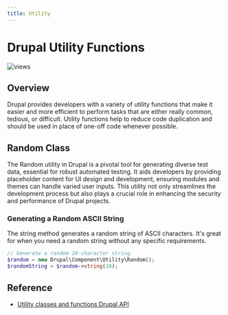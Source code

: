 ```yaml
---
title: Utility
---
```


# Drupal Utility Functions
![views](https://api.visitor.plantree.me/visitor-badge/pv?label=views&color=informational&namespace=d9book&key=utility.md)

## Overview

Drupal provides developers with a variety of utility functions that make it easier and more efficient to perform tasks that are either really common, tedious, or difficult. Utility functions help to reduce code duplication and should be used in place of one-off code whenever possible.

## Random Class

The Random utility in Drupal is a pivotal tool for generating diverse test data, essential for robust automated testing. It aids developers by providing placeholder content for UI design and development, ensuring modules and themes can handle varied user inputs. This utility not only streamlines the development process but also plays a crucial role in enhancing the security and performance of Drupal projects.

### Generating a Random ASCII String
The string method generates a random string of ASCII characters. It's great for when you need a random string without any specific requirements.

```php
// Generate a random 10-character string.
$random = new Drupal\Component\Utility\Random();
$randomString = $random->string(10);
```

## Reference

- [Utility classes and functions Drupal API](https://api.drupal.org/api/drupal/core%21core.api.php/group/utility/10)
